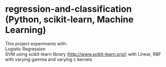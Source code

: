 # regression-and-classification (Python, scikit-learn, Machine Learning)

This project experiments with:  
Logistic Regression  
SVM using scikit-learn library (http://www.scikit-learn.org/) with Linear, RBF with varying gamma and varying c kernels   
